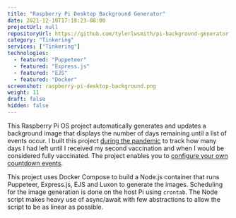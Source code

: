 ```yaml
---
title: "Raspberry Pi Desktop Background Generator"
date: 2021-12-10T17:18:23-08:00
projectUrl: null
repositoryUrl: https://github.com/tylerlwsmith/pi-background-generator
category: "Tinkering"
services: ["Tinkering"]
technologies:
  - featured: "Puppeteer"
  - featured: "Express.js"
  - featured: "EJS"
  - featured: "Docker"
screenshot: raspberry-pi-desktop-background.png
weight: 11
draft: false
hidden: false
---
```


This Raspberry Pi OS project automatically generates and updates a background image that displays the number of days remaining until a list of events occur. I built this project [during the pandemic](https://twitter.com/tylerlwsmith/status/1382978880768647171) to track how many days I had left until I received my second vaccination and when I would be considered fully vaccinated. The project enables you to [configure your own countdown events](https://github.com/tylerlwsmith/pi-background-generator#configuring-your-own-countdown-events).

This project uses Docker Compose to build a Node.js container that runs Puppeteer, Express.js, EJS and Luxon to generate the images. Scheduling for the image generation is done on the host Pi using `crontab`. The Node script makes heavy use of async/await with few abstractions to allow the script to be as linear as possible.

